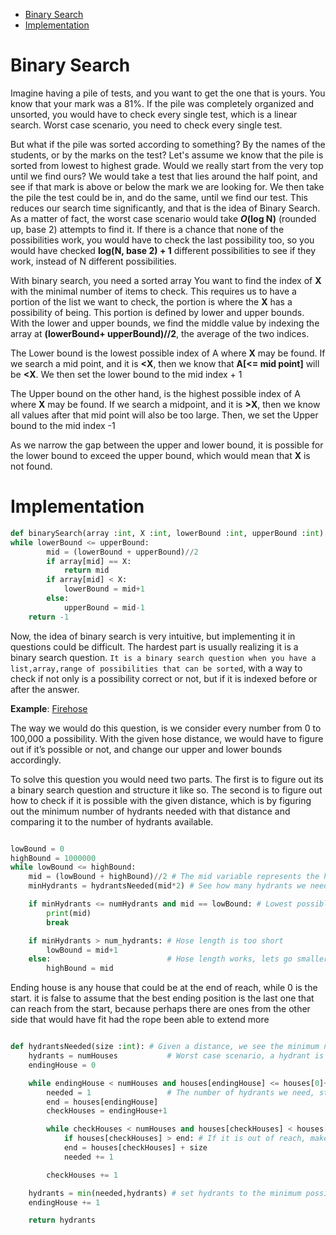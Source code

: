 <!-- TOC -->

- [Binary Search](#binary-search)
- [Implementation](#implementation)

<!-- /TOC -->
# Binary Search
Imagine having a pile of tests, and you want to get the one that is yours. You know that your mark was a 81%. If the pile was completely organized and unsorted, you would have to check every single test, which is a linear search. Worst case scenario, you need to check every single test.

But what if the pile was sorted according to something? By the names of the students, or by the marks on the test? Let's assume we know that the pile is sorted from lowest to highest grade. Would we really start from the very top until we find ours? We would take a test that lies around the half point, and see if that mark is above or below the mark we are looking for. We then take the pile the test could be in, and do the same, until we find our test. This reduces our search time significantly, and that is the idea of Binary Search. As a matter of fact, the worst case scenario would take __*O*(log N)__ (rounded up, base 2) attempts to find it. If there is a chance that none of the possibilities work, you would have to check the last possibility too, so you would have checked **log(N, base 2) + 1** different possibilities to see if they work, instead of N different possibilities.

With binary search, you need a sorted array You want to find the index of **X** with the minimal number of items to check. This requires us to have a portion of the list we want to check, the portion is where the **X** has a possibility of being. This portion is defined by lower and upper bounds. With the lower and upper bounds, we find the middle value by indexing the array at **(lowerBound+ upperBound)//2**, the average of the two indices.

The Lower bound is the lowest possible index of A where **X** may be found. If we search a mid point, and it is **<X**, then we know that **A[<= mid point]** will be **<X**. We then set the lower bound to the mid index + 1

The Upper bound on the other hand, is the highest possible index of A where **X** may be found. If we search a midpoint, and it is **>X**, then we know all values after that mid point will also be too large. Then, we set the Upper bound to the mid index -1

As we narrow the gap between the upper and lower bound, it is possible for the lower bound to exceed the upper bound, which would mean that **X** is not found.

# Implementation
```python
def binarySearch(array :int, X :int, lowerBound :int, upperBound :int):
while lowerBound <= upperBound:
		mid = (lowerBound + upperBound)//2
		if array[mid] == X:
			return mid
		if array[mid] < X:
			lowerBound = mid+1
		else:
			upperBound = mid-1
	return -1
```

Now, the idea of binary search is very intuitive, but implementing it in questions could be difficult. The hardest part is usually realizing it is a binary search question.
`It is a binary search question when you have a list,array,range of possibilities that can be sorted`, with a way to check if not only is a possibility correct or not, but if it is indexed before or after the answer.

**Example**: [Firehose](http://wcipeg.com/problem/ccc10s3)

The way we would do this question, is we consider every number from 0 to 100,000 a possibility. With the given hose distance, we would have to figure out if it’s possible or not, and change our upper and lower bounds accordingly.

To solve this question you would need two parts. The first is to figure out its a binary search question and structure it like so. The second is to figure out how to check if it is possible with the given distance, which is by figuring out the minimum number of hydrants needed with that distance and comparing it to the number of hydrants available.

```python

lowBound = 0
highBound = 1000000
while lowBound <= highBound:
    mid = (lowBound + highBound)//2 # The mid variable represents the hose length we are checking
    minHydrants = hydrantsNeeded(mid*2) # See how many hydrants we need for that hose reach

    if minHydrants <= numHydrants and mid == lowBound: # Lowest possible answer that works
        print(mid)
        break

    if minHydrants > num_hydrants: # Hose length is too short
        lowBound = mid+1
    else:                          # Hose length works, lets go smaller
        highBound = mid
```

Ending house is any house that could be at the end of reach, while 0 is the start.
it is false to assume that the best ending position is the last one that can reach from the start,
because perhaps there are ones from the other side that would have fit had the rope been able to extend more
``` python

def hydrantsNeeded(size :int): # Given a distance, we see the minimum number of hydrants needed
    hydrants = numHouses           # Worst case scenario, a hydrant is placed at each house
    endingHouse = 0

    while endingHouse < numHouses and houses[endingHouse] <= houses[0]+size:
        needed = 1                 # The number of hydrants we need, starts at 1 to connect the end house and the house at index 0
        end = houses[endingHouse]
        checkHouses = endingHouse+1

        while checkHouses < numHouses and houses[checkHouses] < houses[endingHouse]-size+1000000: # Make sure not to go out of index, and not to connect another hydrant if it reaches through the starting hose
            if houses[checkHouses] > end: # If it is out of reach, make a new hydrant
            end = houses[checkHouses] + size
            needed += 1

        checkHouses += 1

    hydrants = min(needed,hydrants) # set hydrants to the minimum possible value it could be
    endingHouse += 1

    return hydrants
```